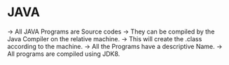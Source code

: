 # JAVA

-> All JAVA Programs are Source codes
-> They can be compiled by the Java Compiler on the relative machine.
-> This will create the .class according to the machine.
-> All the Programs have a descriptive Name.
-> All programs are compiled using JDK8.